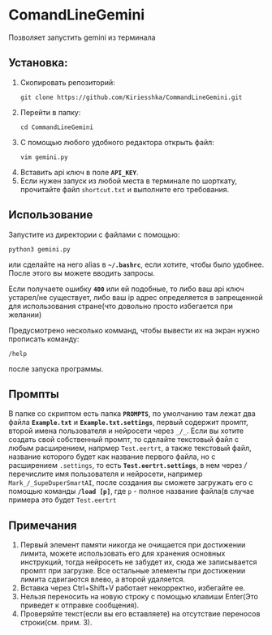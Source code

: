# ComandLineGemini
Позволяет запустить gemini из терминала

## Установка:
  1. Скопировать репозиторий:
     ```
     git clone https://github.com/Kiriesshka/CommandLineGemini.git
     ```
  3. Перейти в папку:
     ```
     cd CommandLineGemini
     ```
  5. С помощью любого удобного редактора открыть файл:
     ```
     vim gemini.py
     ```
  7. Вставить api ключ в поле **`API_KEY`**.
  8. Если нужен запуск из любой места в терминале по шорткату, прочитайте файл `shortcut.txt` и выполните его требования.

## Использование
  Запустите из директории с файлами с помощью:
  ```
  python3 gemini.py
  ```
  или сделайте на него alias в **`~/.bashrc`**, если хотите, чтобы было удобнее.
  После этого вы можете вводить запросы.

  Если получаете ошибку **`400`** или ей подобные, то либо ваш api ключ устарел/не существует, либо ваш ip адрес определяется в запрещенной для использования стране(что довольно просто избегается при желании)
  
  Предусмотрено несколько комманд, чтобы вывести их на экран нужно прописать команду:
  ```
  /help
  ```
  после запуска программы.


## Промпты
  В папке со скриптом есть папка **`PROMPTS`**, по умолчанию там лежат два файла **`Example.txt`** и **`Example.txt.settings`**,
  первый содержит промпт, второй имена пользователя и нейросети через `_/_`. Если вы хотите создать свой собственный промпт, то сделайте текстовый файл с любым расширением, напрмер `Test.eertrt`, а также текстовый файл, название которого будет как название первого файла, но с расширением `.settings`, то есть **`Test.eertrt.settings`**, в нем через _/_ перечислите имя пользователя и нейросети, например `Mark_/_SupeDuperSmartAI`, после создания вы сможете загружать его с помощью команды **`/load [p]`**, где `p` - полное название файла(в случае примера это будет `Test.eertrt`
## Примечания
  1. Первый элемент памяти никогда не очищается при достижении лимита, можете использовать его для хранения основных инструкций, тогда нейросеть не забудет их, сюда же записывается промпт при загрузке. Все остальные элементы при достижении лимита сдвигаются влево, а второй удаляется. 
  2. Вставка через Ctrl+Shift+V работает некорректно, избегайте ее.
  3. Нельзя переносить на новую строку с помощью клавиши Enter(Это приведет к отправке сообщения).
  4. Проверяйте текст(если вы его вставляете) на отсутствие переносов строки(см. прим. 3).
